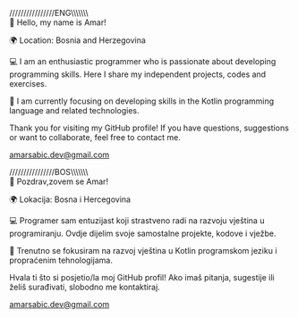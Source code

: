 ////////////////ENG\\\\\\\\\\\\\\\
👋 Hello, my name is Amar!

🌍 Location: Bosnia and Herzegovina

💻 I am an enthusiastic programmer who is passionate about developing programming skills. Here I share my independent projects, codes and exercises.

🚀 I am currently focusing on developing skills in the Kotlin programming language and related technologies.

Thank you for visiting my GitHub profile! If you have questions, suggestions or want to collaborate, feel free to contact me.

amarsabic.dev@gmail.com

////////////////BOS\\\\\\\\\\\\\\\
👋 Pozdrav,zovem se Amar!

🌍 Lokacija: Bosna i Hercegovina

💻 Programer sam entuzijast koji strastveno radi na razvoju vještina u programiranju. Ovdje dijelim svoje samostalne projekte, kodove i vježbe.

🚀 Trenutno se fokusiram na razvoj vještina u Kotlin programskom jeziku i propraćenim tehnologijama.

Hvala ti što si posjetio/la moj GitHub profil! Ako imaš pitanja, sugestije ili želiš surađivati, slobodno me kontaktiraj.

amarsabic.dev@gmail.com
